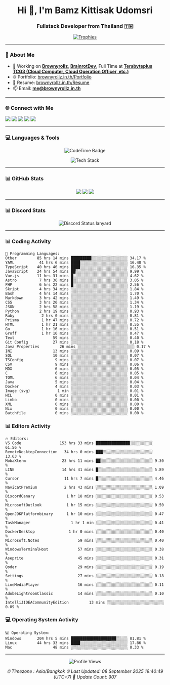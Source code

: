 <h1 align="center">Hi 👋, I'm Bamz Kittisak Udomsri</h1>
<h3 align="center">Fullstack Developer from Thailand 🇹🇭</h3>

<p align="center">
  <a href="https://github.com/ryo-ma/github-profile-trophy">
    <img src="https://github-profile-trophy.vercel.app/?username=brownyroll" alt="Trophies" />
  </a>
</p>

---

### 🔧 About Me

- 🔭 Working on [**Brownyrollz**](https://github.com/Brownyrollz), [**BrainrotDev**](https://github.com/brainrotdev), Full Time at [**Terabyteplus TCG3 (Cloud Computer, Cloud Operation Officer, etc.)**](https://tcloud.in.th)
- 🌐 Portfolio: [brownyrollz.in.th/Portfolio](https://Brownyrollz.in.th/Portfolio)
- 📄 Resume: [brownyrollz.in.th/Resume](https://Brownyrollz.in.th/Resume)
- 📫 Email: **me@brownyrollz.in.th**
---

### 🌐 Connect with Me

<p align="left">
  <a href="https://codepen.io/brownyroll" target="_blank"><img src="https://img.shields.io/badge/CodePen-000?style=for-the-badge&logo=codepen&logoColor=white" /></a>
  <a href="https://fb.com/brownyroll.bbamz" target="_blank"><img src="https://img.shields.io/badge/Facebook-1877F2?style=for-the-badge&logo=facebook&logoColor=white" /></a>
  <a href="https://instagram.com/brownyroll.darkalich" target="_blank"><img src="https://img.shields.io/badge/Instagram-E4405F?style=for-the-badge&logo=instagram&logoColor=white" /></a>
  <a href="https://www.youtube.com/c/brownyrollz" target="_blank"><img src="https://img.shields.io/badge/YouTube-FF0000?style=for-the-badge&logo=youtube&logoColor=white" /></a>
  <a href="https://discord.gg/yyJRFxTXGU" target="_blank"><img src="https://img.shields.io/badge/Discord-5865F2?style=for-the-badge&logo=discord&logoColor=white" /></a>
</p>

---

### 💻 Languages & Tools

<p align="center">
  <img href="https://codetime.dev" alt="CodeTime Badge" src="https://shields.jannchie.com/endpoint?style=flat&color=222&url=https%3A%2F%2Fapi.codetime.dev%2Fv3%2Fusers%2Fshield%3Fuid%3D34055">
  <br/>
  <!--START_SECTION:tech-->
<p align="center">
  <img src="https://skillicons.dev/icons?i=html,css,js,ts,react,nextjs,nodejs,vue,php,laravel,dotnet,django,tailwind,bootstrap,express,arduino,mysql,sqlite,mongodb,nginx,docker,git,linux,figma,postman,astro,bash,bun,cloudflare,discord,discordjs" alt="Tech Stack" />
</p>
<!--END_SECTION:tech-->
</p>

---

### 📊 GitHub Stats

<p align="center">
  <img src="https://github-readme-stats.vercel.app/api?username=brownyroll&show_icons=true" />
  <img src="https://github-readme-stats.vercel.app/api/top-langs/?username=brownyroll&layout=compact" />
  <img src="https://github-readme-streak-stats.herokuapp.com/?user=brownyroll" />
</p>

---

### 📊 Discord Stats

<p align="center">
     <img alt='Discord Status lanyard' src='https://lanyard.cnrad.dev/api/280676963885121536' />
</p>

---

<p align="center">


### 📊 Coding Activity

<!--START_SECTION:waka-->
```text
💬 Programming Languages:
Other         85 hrs 14 mins █████████░░░░░░░░░░░░░░░░ 34.17 %
YAML           41 hrs 6 mins ████░░░░░░░░░░░░░░░░░░░░░ 16.48 %
TypeScript    40 hrs 46 mins ████░░░░░░░░░░░░░░░░░░░░░ 16.35 %
JavaScript    24 hrs 54 mins ██░░░░░░░░░░░░░░░░░░░░░░░ 9.99 %
Vue.js        11 hrs 31 mins █░░░░░░░░░░░░░░░░░░░░░░░░ 4.62 %
Astro          7 hrs 36 mins █░░░░░░░░░░░░░░░░░░░░░░░░ 3.05 %
PHP            6 hrs 22 mins █░░░░░░░░░░░░░░░░░░░░░░░░ 2.56 %
Skript         4 hrs 34 mins ░░░░░░░░░░░░░░░░░░░░░░░░░ 1.84 %
Bash           4 hrs 14 mins ░░░░░░░░░░░░░░░░░░░░░░░░░ 1.70 %
Markdown       3 hrs 42 mins ░░░░░░░░░░░░░░░░░░░░░░░░░ 1.49 %
CSS            3 hrs 20 mins ░░░░░░░░░░░░░░░░░░░░░░░░░ 1.34 %
JSON           2 hrs 58 mins ░░░░░░░░░░░░░░░░░░░░░░░░░ 1.19 %
Python         2 hrs 19 mins ░░░░░░░░░░░░░░░░░░░░░░░░░ 0.93 %
Ruby            2 hrs 0 mins ░░░░░░░░░░░░░░░░░░░░░░░░░ 0.81 %
Prisma          1 hr 47 mins ░░░░░░░░░░░░░░░░░░░░░░░░░ 0.72 %
HTML            1 hr 21 mins ░░░░░░░░░░░░░░░░░░░░░░░░░ 0.55 %
Go              1 hr 16 mins ░░░░░░░░░░░░░░░░░░░░░░░░░ 0.51 %
Groff           1 hr 10 mins ░░░░░░░░░░░░░░░░░░░░░░░░░ 0.47 %
Text                 59 mins ░░░░░░░░░░░░░░░░░░░░░░░░░ 0.40 %
Git Config           27 mins ░░░░░░░░░░░░░░░░░░░░░░░░░ 0.18 %
Java Properties         26 mins ░░░░░░░░░░░░░░░░░░░░░░░░░ 0.17 %
INI                  13 mins ░░░░░░░░░░░░░░░░░░░░░░░░░ 0.09 %
SQL                  10 mins ░░░░░░░░░░░░░░░░░░░░░░░░░ 0.07 %
TSConfig              9 mins ░░░░░░░░░░░░░░░░░░░░░░░░░ 0.07 %
CSV                   9 mins ░░░░░░░░░░░░░░░░░░░░░░░░░ 0.06 %
MDX                   6 mins ░░░░░░░░░░░░░░░░░░░░░░░░░ 0.05 %
C                     6 mins ░░░░░░░░░░░░░░░░░░░░░░░░░ 0.05 %
TOML                  6 mins ░░░░░░░░░░░░░░░░░░░░░░░░░ 0.04 %
Java                  5 mins ░░░░░░░░░░░░░░░░░░░░░░░░░ 0.04 %
Docker                4 mins ░░░░░░░░░░░░░░░░░░░░░░░░░ 0.03 %
Image (svg)            1 min ░░░░░░░░░░░░░░░░░░░░░░░░░ 0.01 %
HCL                   0 mins ░░░░░░░░░░░░░░░░░░░░░░░░░ 0.01 %
Limbo                 0 mins ░░░░░░░░░░░░░░░░░░░░░░░░░ 0.00 %
XML                   0 mins ░░░░░░░░░░░░░░░░░░░░░░░░░ 0.00 %
Nix                   0 mins ░░░░░░░░░░░░░░░░░░░░░░░░░ 0.00 %
Batchfile             0 mins ░░░░░░░░░░░░░░░░░░░░░░░░░ 0.00 %

```
<!--END_SECTION:waka-->

### 📊 Editors Activity

<!--START_SECTION:editors-->
```text
🔥 Editors:
VS Code                 153 hrs 33 mins ███████████████░░░░░░░░░░ 61.56 %
RemoteDesktopConnection   34 hrs 0 mins ███░░░░░░░░░░░░░░░░░░░░░░ 13.63 %
MobaXterm                23 hrs 11 mins ██░░░░░░░░░░░░░░░░░░░░░░░ 9.30 %
LINE                     14 hrs 41 mins █░░░░░░░░░░░░░░░░░░░░░░░░ 5.89 %
Cursor                    11 hrs 7 mins █░░░░░░░░░░░░░░░░░░░░░░░░ 4.46 %
NavicatPremium            2 hrs 43 mins ░░░░░░░░░░░░░░░░░░░░░░░░░ 1.09 %
DiscordCanary              1 hr 18 mins ░░░░░░░░░░░░░░░░░░░░░░░░░ 0.53 %
MicrosoftOutlook           1 hr 15 mins ░░░░░░░░░░░░░░░░░░░░░░░░░ 0.50 %
OpenJDKPlatformbinary      1 hr 10 mins ░░░░░░░░░░░░░░░░░░░░░░░░░ 0.47 %
TaskManager                  1 hr 1 min ░░░░░░░░░░░░░░░░░░░░░░░░░ 0.41 %
DockerDesktop               1 hr 0 mins ░░░░░░░░░░░░░░░░░░░░░░░░░ 0.40 %
Microsoft.Notes                 59 mins ░░░░░░░░░░░░░░░░░░░░░░░░░ 0.40 %
WindowsTerminalHost             57 mins ░░░░░░░░░░░░░░░░░░░░░░░░░ 0.38 %
Aseprite                        45 mins ░░░░░░░░░░░░░░░░░░░░░░░░░ 0.31 %
Qoder                           29 mins ░░░░░░░░░░░░░░░░░░░░░░░░░ 0.19 %
Settings                        27 mins ░░░░░░░░░░░░░░░░░░░░░░░░░ 0.18 %
LineMediaPlayer                 16 mins ░░░░░░░░░░░░░░░░░░░░░░░░░ 0.11 %
AdobeLightroomClassic           14 mins ░░░░░░░░░░░░░░░░░░░░░░░░░ 0.10 %
IntelliJIDEACommunityEdition         13 mins ░░░░░░░░░░░░░░░░░░░░░░░░░ 0.09 %

```
<!--END_SECTION:editors-->

### 💻 Operating System Activity

<!--START_SECTION:os-->
```text
💻 Operating System:
Windows       204 hrs 5 mins ████████████████████░░░░░ 81.81 %
Linux         44 hrs 33 mins ████░░░░░░░░░░░░░░░░░░░░░ 17.86 %
Mac                  48 mins ░░░░░░░░░░░░░░░░░░░░░░░░░ 0.33 %
```
<!--END_SECTION:os-->
</p>

---

<p align="center">
  <img src="https://komarev.com/ghpvc/?username=brownyroll&label=Profile%20views&color=0e75b6&style=flat" alt="Profile Views" />
</p>

<!-- Metadata -->
<p align="center"> 
    <i>
        ⏰ Timezone : Asia/Bangkok
        ⏰ Last Updated: <!--LAST_UPDATED-->08 September 2025 19:40:49 (UTC+7)<!--END_LAST_UPDATED-->
        🔄️ Update Count: <!--UPDATE_COUNT-->907<!--END_UPDATE_COUNT-->
    </i>
</p>
